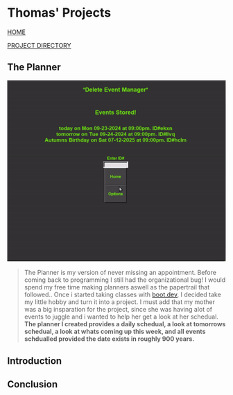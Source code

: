 # Thomas' Projects

[HOME](index.html)

[PROJECT DIRECTORY](index2.html)

## The Planner

![planner pic](static/images/gifs/planner_gif.gif)

> The Planner is my version of never missing an appointment. Before coming back to programming I still had the organizational bug!
> I would spend my free time making planners aswell as the papertrail that followed.. Once i started taking classes with [boot.dev](https://www.boot.dev/), I decided take my little hobby and turn it into a project. I must add that my mother was a big insparation for the project, since she was having alot of events to juggle and i wanted to help her get a look at her schedual. **The planner I created provides a daily schedual, a look at tomorrows schedual, a look at whats coming up this week, and all events schdualled provided the date exists in roughly 900 years.** 

## Introduction

## Conclusion